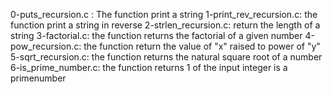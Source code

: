 0-puts_recursion.c : The function print a string 
1-print_rev_recursion.c: the function print a string in reverse
2-strlen_recursion.c: return the length of a string
3-factorial.c: the function returns the factorial of a given number
4-pow_recursion.c: the function return the value of "x" raised to power of "y"
5-sqrt_recursion.c: the function returns the natural square root of a number
6-is_prime_number.c: the function returns 1 of the input integer is a primenumber
